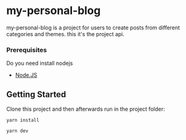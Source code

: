 # my-personal-blog

my-personal-blog is a project for users to create posts from different categories and themes.
this it's the project api.

### Prerequisites

Do you need install nodejs

* [Node.JS](https://nodejs.org/pt-br/download/package-manager/)

## Getting Started

Clone this project and then afterwards run in the project folder:

```
yarn install

yarn dev
```

